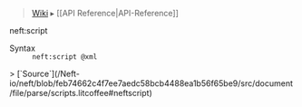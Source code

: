 > [Wiki](Home) ▸ [[API Reference|API-Reference]]

neft:script
<dl><dt>Syntax</dt><dd><code>neft:script @xml</code></dd></dl>
> [`Source`](/Neft-io/neft/blob/feb74662c4f7ee7aedc58bcb4488ea1b56f65be9/src/document/file/parse/scripts.litcoffee#neftscript)

